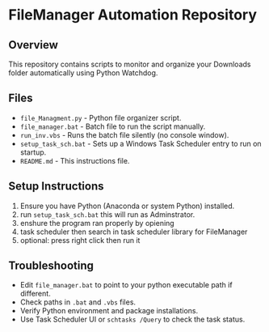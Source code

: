 # FileManager Automation Repository

## Overview

This repository contains scripts to monitor and organize your Downloads folder automatically using Python Watchdog.

## Files

- `file_Managment.py` - Python file organizer script.
- `file_manager.bat` - Batch file to run the script manually.
- `run_inv.vbs` - Runs the batch file silently (no console window).
- `setup_task_sch.bat` - Sets up a Windows Task Scheduler entry to run on startup.
- `README.md` - This instructions file.

## Setup Instructions

1. Ensure you have Python (Anaconda or system Python) installed.
2. run `setup_task_sch.bat` this will run as Adminstrator.
3. enshure the program ran properly by opiening
4. task scheduler then search in task scheduler library for FileManager
5. optional: press right click then run it

## Troubleshooting

- Edit `file_manager.bat` to point to your python executable path if different.
- Check paths in `.bat` and `.vbs` files.
- Verify Python environment and package installations.
- Use Task Scheduler UI or `schtasks /Query` to check the task status.
